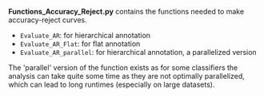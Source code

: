 **Functions_Accuracy_Reject.py** contains the functions needed to make accuracy-reject curves.
 - ```Evaluate_AR```: for hierarchical annotation
 - ```Evaluate_AR_Flat```: for flat annotation
 - ```Evaluate_AR_parallel```: for hierarchical annotation, a parallelized version

The 'parallel' version of the function exists as for some classifiers the analysis can take quite some time as they are not optimally parallelized, which can lead to long runtimes (especially on large datasets). 
